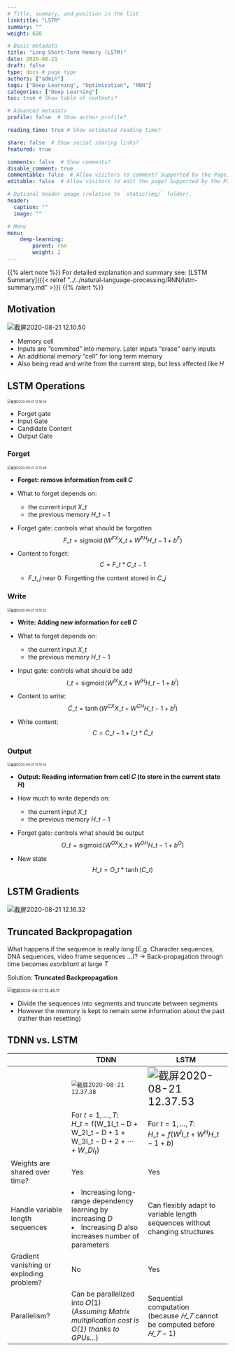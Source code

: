 ```yaml
---
# Title, summary, and position in the list
linktitle: "LSTM"
summary: ""
weight: 620

# Basic metadata
title: "Long Short-Term Memory (LSTM)"
date: 2020-08-21
draft: false
type: docs # page type
authors: ["admin"]
tags: ["Deep Learning", "Optimization", "RNN"]
categories: ["Deep Learning"]
toc: true # Show table of contents?

# Advanced metadata
profile: false  # Show author profile?

reading_time: true # Show estimated reading time?

share: false  # Show social sharing links?
featured: true

comments: false  # Show comments?
disable_comment: true
commentable: false  # Allow visitors to comment? Supported by the Page, Post, and Docs content types.
editable: false  # Allow visitors to edit the page? Supported by the Page, Post, and Docs content types.

# Optional header image (relative to `static/img/` folder).
header:
  caption: ""
  image: ""

# Menu
menu: 
    deep-learning:
        parent: rnn
        weight: 2
---
```


{{% alert note %}}
For detailed explanation and summary see: [LSTM Summary]({{< relref "../../natural-language-processing/RNN/lstm-summary.md" >}})
{{% /alert %}}

## Motivation

![截屏2020-08-21 12.10.50](https://raw.githubusercontent.com/EckoTan0804/upic-repo/master/uPic/截屏2020-08-21%2012.10.50.png)

- Memory cell
- Inputs are “commited” into memory. Later inputs “erase” early inputs
- An additional memory “cell” for long term memory
- Also being read and write from the current step, but less affected like 𝐻

## LSTM Operations

<img src="https://raw.githubusercontent.com/EckoTan0804/upic-repo/master/uPic/截屏2020-08-21%2012.16.54.png" alt="截屏2020-08-21 12.16.54" style="zoom:50%;" />

- Forget gate
- Input Gate
- Candidate Content
- Output Gate

### Forget

<img src="https://raw.githubusercontent.com/EckoTan0804/upic-repo/master/uPic/截屏2020-08-21%2012.15.49.png" alt="截屏2020-08-21 12.15.49" style="zoom:50%;" />

- **Forget: remove information from cell $C$**
- What to forget depends on: 
  - the current input $X\_t$ 
  - the previous memory $H\_{t-1}$

- Forget gate: controls what should be forgotten
  $$
  F\_{t}=\operatorname{sigmoid}\left(W^{F X} X\_{t}+W^{F H} H\_{t-1}+b^{F}\right)
  $$

- Content to forget:
  $$
  C = F\_t * C\_{t-1}
  $$

  - $F\_{t,j}$ near 0: Forgetting the content stored in $C\_j$

### Write

<img src="https://raw.githubusercontent.com/EckoTan0804/upic-repo/master/uPic/截屏2020-08-21 12.15.52.png" alt="截屏2020-08-21 12.15.52" style="zoom:50%;" />

- **Write: Adding new information for cell $C$**

- What to forget depends on: 

  - the current input $X\_t$ 
  - the previous memory $H\_{t-1}$

- Input gate: controls what should be add
  $$
  I\_{t}=\operatorname{sigmoid}\left(W^{I X} X\_{t}+W^{I H} H\_{t-1}+b^{I}\right)
  $$

- Content to write:
  $$
  \tilde{C}\_{t}=\tanh \left(W^{C X} X\_{t}+W^{C H} H\_{t-1}+b^{I}\right)
  $$

- Write content:
  $$
  C=C\_{t-1}+I\_{t} * \tilde{C}\_{t}
  $$

### Output

<img src="https://raw.githubusercontent.com/EckoTan0804/upic-repo/master/uPic/截屏2020-08-21%2012.15.54.png" alt="截屏2020-08-21 12.15.54" style="zoom:50%;" />

- **Output: Reading information from cell 𝐶 (to store in the current state $H$)**

- How much to write depends on:

  - the current input $X\_t$ 
  - the previous memory $H\_{t-1}$

- Forget gate: controls what should be output
  $$
  O\_{t}=\operatorname{sigmoid}\left(W^{OX} X\_{t}+W^{OH} H\_{t-1}+b^{O}\right)
  $$

- New state
  $$
  H\_t = O\_t * \operatorname{tanh}(C\_t)
  $$
  

## LSTM Gradients

![截屏2020-08-21 12.16.32](https://raw.githubusercontent.com/EckoTan0804/upic-repo/master/uPic/截屏2020-08-21%2012.16.32.png)

## Truncated Backpropagation

What happens if the sequence is really long (E.g. Character sequences, DNA sequences, video frame sequences ...)?
$\to$ Back-propagation through time becomes *exorbitant* at large $T$

Solution: **Truncated Backpropagation**

<img src="https://raw.githubusercontent.com/EckoTan0804/upic-repo/master/uPic/截屏2020-08-21%2012.49.17.png" alt="截屏2020-08-21 12.49.17" style="zoom: 67%;" />

- Divide the sequences into segments and truncate between segments 
- However the memory is kept to remain some information about the past (rather than resetting)

## TDNN vs. LSTM

|                                          | TDNN                                                         | LSTM                                                         |
| ---------------------------------------- | ------------------------------------------------------------ | ------------------------------------------------------------ |
|                                          | <img src="https://raw.githubusercontent.com/EckoTan0804/upic-repo/master/uPic/截屏2020-08-21%2012.37.38.png" alt="截屏2020-08-21 12.37.38" style="zoom:80%;" /> | <img src="https://raw.githubusercontent.com/EckoTan0804/upic-repo/master/uPic/截屏2020-08-21%2012.37.53.png" alt="截屏2020-08-21 12.37.53" style="zoom:150%;" /> |
|                                          | For $t = 1,\dots, T$:<br />$H\_{t}=\mathrm{f}\left(\mathrm{W}\_{1} \mathrm{I}\_{\mathrm{t}-\mathrm{D}}+\mathrm{W}\_{2} \mathrm{I}\_{\mathrm{t}-\mathrm{D}+1}+\mathrm{W}\_{3} \mathrm{I}\_{\mathrm{t}-\mathrm{D}+2}+\cdots+W\_{D} I_{t}\right)$ | For $t = 1,\dots, T$:<br />$H\_{t}=f\left(W^{I} I\_{t}+W^{H} H\_{t-1}+b\right)$ |
| Weights are shared over time?            | Yes                                                          | Yes                                                          |
| Handle variable length sequences         | <li>Increasing long-range dependency learning by increasing $D$ <br /><li>Increasing $D$ also increases number of parameters | Can flexibly adapt to variable length sequences without changing structures |
| Gradient vanishing or exploding problem? | No                                                           | Yes                                                          |
| Parallelism?                             | Can be parallelized into 𝑂(1)<br />(*Assuming Matrix multiplication cost is O(1) thanks to GPUs...*) | Sequential computation<br />(because $𝐻\_𝑇$ cannot be computed before $𝐻\_{𝑇−1}$) |

